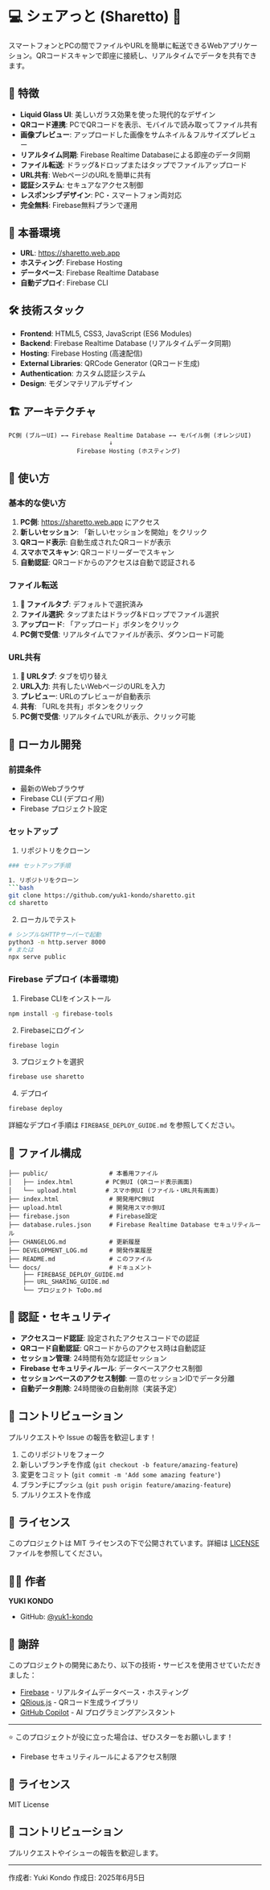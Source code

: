 # 💻 シェアっと (Sharetto) 📱

スマートフォンとPCの間でファイルやURLを簡単に転送できるWebアプリケーション。QRコードスキャンで即座に接続し、リアルタイムでデータを共有できます。

## 🎨 特徴

- **Liquid Glass UI**: 美しいガラス効果を使った現代的なデザイン
- **QRコード連携**: PCでQRコードを表示、モバイルで読み取ってファイル共有
- **画像プレビュー**: アップロードした画像をサムネイル＆フルサイズプレビュー
- **リアルタイム同期**: Firebase Realtime Databaseによる即座のデータ同期
- **ファイル転送**: ドラッグ&ドロップまたはタップでファイルアップロード
- **URL共有**: WebページのURLを簡単に共有
- **認証システム**: セキュアなアクセス制御
- **レスポンシブデザイン**: PC・スマートフォン両対応
- **完全無料**: Firebase無料プランで運用

## 🚀 本番環境

- **URL**: https://sharetto.web.app
- **ホスティング**: Firebase Hosting
- **データベース**: Firebase Realtime Database
- **自動デプロイ**: Firebase CLI

## 🛠 技術スタック

- **Frontend**: HTML5, CSS3, JavaScript (ES6 Modules)
- **Backend**: Firebase Realtime Database (リアルタイムデータ同期)
- **Hosting**: Firebase Hosting (高速配信)
- **External Libraries**: QRCode Generator (QRコード生成)
- **Authentication**: カスタム認証システム
- **Design**: モダンマテリアルデザイン

## 🏗 アーキテクチャ

```
PC側 (ブルーUI) ←→ Firebase Realtime Database ←→ モバイル側 (オレンジUI)
                            ↓
                   Firebase Hosting (ホスティング)
```

## 📱 使い方

### 基本的な使い方
1. **PC側**: https://sharetto.web.app にアクセス
2. **新しいセッション**: 「新しいセッションを開始」をクリック
3. **QRコード表示**: 自動生成されたQRコードが表示
4. **スマホでスキャン**: QRコードリーダーでスキャン
5. **自動認証**: QRコードからのアクセスは自動で認証される

### ファイル転送
1. **📁 ファイルタブ**: デフォルトで選択済み
2. **ファイル選択**: タップまたはドラッグ&ドロップでファイル選択
3. **アップロード**: 「アップロード」ボタンをクリック
4. **PC側で受信**: リアルタイムでファイルが表示、ダウンロード可能

### URL共有
1. **🔗 URLタブ**: タブを切り替え
2. **URL入力**: 共有したいWebページのURLを入力
3. **プレビュー**: URLのプレビューが自動表示
4. **共有**: 「URLを共有」ボタンをクリック
5. **PC側で受信**: リアルタイムでURLが表示、クリック可能

## 🔧 ローカル開発

### 前提条件
- 最新のWebブラウザ
- Firebase CLI (デプロイ用)
- Firebase プロジェクト設定

### セットアップ

1. リポジトリをクローン
```bash
### セットアップ手順

1. リポジトリをクローン
```bash
git clone https://github.com/yuk1-kondo/sharetto.git
cd sharetto
```

2. ローカルでテスト
```bash
# シンプルなHTTPサーバーで起動
python3 -m http.server 8000
# または
npx serve public
```

### Firebase デプロイ (本番環境)

1. Firebase CLIをインストール
```bash
npm install -g firebase-tools
```

2. Firebaseにログイン
```bash
firebase login
```

3. プロジェクトを選択
```bash
firebase use sharetto
```

4. デプロイ
```bash
firebase deploy
```

詳細なデプロイ手順は `FIREBASE_DEPLOY_GUIDE.md` を参照してください。

## 📝 ファイル構成

```
├── public/                 # 本番用ファイル
│   ├── index.html         # PC側UI (QRコード表示画面)
│   └── upload.html        # スマホ側UI (ファイル・URL共有画面)
├── index.html              # 開発用PC側UI
├── upload.html             # 開発用スマホ側UI
├── firebase.json           # Firebase設定
├── database.rules.json     # Firebase Realtime Database セキュリティルール
├── CHANGELOG.md            # 更新履歴
├── DEVELOPMENT_LOG.md      # 開発作業履歴
├── README.md               # このファイル
└── docs/                   # ドキュメント
    ├── FIREBASE_DEPLOY_GUIDE.md
    ├── URL_SHARING_GUIDE.md
    └── プロジェクト ToDo.md
```

## 🔐 認証・セキュリティ

- **アクセスコード認証**: 設定されたアクセスコードでの認証
- **QRコード自動認証**: QRコードからのアクセス時は自動認証
- **セッション管理**: 24時間有効な認証セッション
- **Firebase セキュリティルール**: データベースアクセス制御
- **セッションベースのアクセス制御**: 一意のセッションIDでデータ分離
- **自動データ削除**: 24時間後の自動削除（実装予定）

## 🤝 コントリビューション

プルリクエストや Issue の報告を歓迎します！

1. このリポジトリをフォーク
2. 新しいブランチを作成 (`git checkout -b feature/amazing-feature`)
3. 変更をコミット (`git commit -m 'Add some amazing feature'`)
4. ブランチにプッシュ (`git push origin feature/amazing-feature`)
5. プルリクエストを作成

## 📄 ライセンス

このプロジェクトは MIT ライセンスの下で公開されています。詳細は [LICENSE](LICENSE) ファイルを参照してください。

## 👨‍💻 作者

**YUKI KONDO**
- GitHub: [@yuk1-kondo](https://github.com/yuk1-kondo)

## 🎉 謝辞

このプロジェクトの開発にあたり、以下の技術・サービスを使用させていただきました：

- [Firebase](https://firebase.google.com/) - リアルタイムデータベース・ホスティング
- [QRious.js](https://github.com/neocotic/qrious) - QRコード生成ライブラリ
- [GitHub Copilot](https://github.com/features/copilot) - AI プログラミングアシスタント

---

⭐ このプロジェクトが役に立った場合は、ぜひスターをお願いします！
- Firebase セキュリティルールによるアクセス制限

## 📄 ライセンス

MIT License

## 🤝 コントリビューション

プルリクエストやイシューの報告を歓迎します。

---

作成者: Yuki Kondo
作成日: 2025年6月5日
